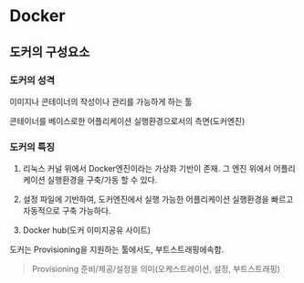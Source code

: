# Docker

## 도커의 구성요소

### 도커의 성격

이미지나 콘테이너의 작성이나 관리를 가능하게 하는 툴

콘테이너를 베이스로한 어플리케이션 실행환경으로서의 측면(도커엔진)

### 도커의 특징

1. 리눅스 커널 위에서 Docker엔진이라는 가상화 기반이 존재. 그 엔진 위에서 어플리케이션 실행환경을 구축/가동 할 수 있다.

2. 설정 파일에 기반하여, 도커엔진에서 실행 가능한 어플리케이션 실행환경을 빠르고 자동적으로 구축 가능하다.

3. Docker hub(도커 이미지공유 사이트)

도커는 Provisioning을 지원하는 툴에서도, 부트스트래핑에속함.

> Provisioning 준비/제공/설정을 의미(오케스트레이션, 설정, 부트스트래핑)
